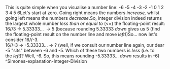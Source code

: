 
This is quite simple when you visualise a number line: -6 -5 -4 -3 -2 -1 0 1 2 3 4 5 6Let's start at zero. Going right means the numbers _increase,_ whilst going left means the numbers _decrease_.So, integer division indeed returns the largest whole number _less than or equal to_ (<=) the floating-point result: 16//3 -> 5.33333...  -> 5 (because rounding 5.33333 _down_ gives us 5 (find the floating-point result on the number line and move _left_))So... now let's consider 16//-3.  
16//-3 -> -5.33333... -> ? (well, if we consult our number line again, our dear -5 "sits" between -6 and -5. Which of these two numbers is _less_ (i.e. to the _left_)? Well, -6. So, this means rounding -5.33333... _down_ results in -6)  ^Simones-explanation-Integer-Division